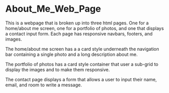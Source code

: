 # About_Me_Web_Page

This is a webpage that is broken up into three html pages. One for a home/about me screen, one for a portfolio of photos, and one that displays a contact input form. Each page has responsive navbars, footers, and images.

The home/about me screen has a a card style underneath the navigation bar containing a single photo and a long description about me.

The portfolio of photos has a card style container that user a sub-grid to display the images and to make them responsive.

The contact page displays a form that allows a user to input their name, email, and room to write a message.
